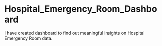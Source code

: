 # Hospital_Emergency_Room_Dashboard
I have created dashboard to find out meaningful insights on Hospital Emergency Room data.

